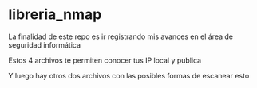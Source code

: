 # libreria_nmap
La finalidad de este repo es ir registrando mis avances en el área de seguridad informática 

Estos 4 archivos te permiten conocer tus IP local y publica

Y luego hay otros dos archivos con las posibles formas de escanear esto
